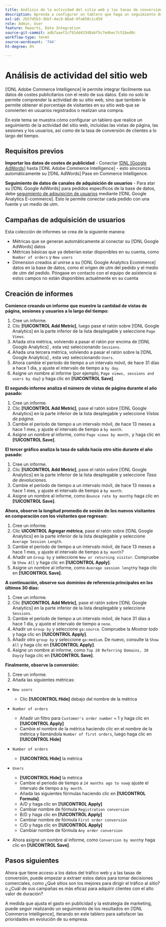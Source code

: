 ```yaml
---
title: Análisis de la actividad del sitio web y las tasas de conversión de clientes
description: Aprenda a configurar un tablero que haga un seguimiento de la actividad del sitio web, incluidas las vistas de página, las sesiones y los usuarios, y de la tasa de conversión de clientes a lo largo del tiempo.
exl-id: 2b57d5b3-3bbf-4ec9-86a6-9fa850c1c459
role: Admin, User
feature: Reports, Data Integration
source-git-commit: adb7aaef1cf914d43348abf5c7e4bec7c51bed0c
workflow-type: tm+mt
source-wordcount: '744'
ht-degree: 0%

---
```


# Análisis de actividad del sitio web

[!DNL Adobe Commerce Intelligence] le permite integrar fácilmente sus datos de costes publicitarios con el resto de sus datos. Esto no solo le permite comprender la actividad de su sitio web, sino que también le permite obtener el porcentaje de visitantes en su sitio web que se convierten en usuarios registrados o realizan una compra.

En este tema se muestra cómo configurar un tablero que realice un seguimiento de la actividad del sitio web, incluidas las vistas de página, las sesiones y los usuarios, así como de la tasa de conversión de clientes a lo largo del tiempo.

## Requisitos previos

**Importar los datos de costes de publicidad** - Conectar [!DNL [Google AdWords]](../importing-data/integrations/google-adwords.md) hasta [!DNL Adobe Commerce Intelligence] - esto sincroniza automáticamente su [!DNL AdWords] Pase en Commerce Intelligence.

**Seguimiento de datos de canales de adquisición de usuarios** - Para atar su [!DNL Google AdWords] para pedidos específicos de la base de datos, debe [seguimiento de adquisición de usuarios](../analysis/google-track-user-acq.md) mediante [!DNL Google Analytics E-commerce]. Esto le permite conectar cada pedido con una fuente y un medio de utm.

## Campañas de adquisición de usuarios

Esta colección de informes se crea de la siguiente manera:

* Métricas que se generan automáticamente al conectar su [!DNL Google AdWords] datos
* Métricas básicas que ya deberían estar disponibles en su cuenta, como `Number of orders` y `New users`
* Dimension creados al unirse a su [!DNL Google Analytics Ecommerce] datos en la base de datos, como el origen de utm del pedido y el medio de utm del pedido. Póngase en contacto con el equipo de asistencia si estos campos no están disponibles actualmente en su cuenta

## Creación de informes

**Comience creando un informe que muestre la cantidad de vistas de página, sesiones y usuarios a lo largo del tiempo:**

1. Cree un informe.
1. Clic **[!UICONTROL Add Metric]**, luego pase el ratón sobre [!DNL Google Analytics] en la parte inferior de la lista desplegable y seleccione `Page Views`.
1. Añada otra métrica, volviendo a pasar el ratón por encima de [!DNL Google Analytics] , esta vez seleccionando `Sessions`.
1. Añada una tercera métrica, volviendo a pasar el ratón sobre la [!DNL Google Analytics] , esta vez seleccionando `Users`.
1. Ahora cambie el período de tiempo a un intervalo móvil, de hace 31 días a hace 1 día, y ajuste el intervalo de tiempo a `by day`.
1. Asigne un nombre al informe (por ejemplo, `Page views, sessions and users by day`) y haga clic en **[!UICONTROL Save]**.

**El segundo informe analiza el número de vistas de página durante el año pasado:**

1. Cree un informe.
1. Clic **[!UICONTROL Add Metric]**, pase el ratón sobre [!DNL Google Analytics] en la parte inferior de la lista desplegable y seleccione _Vistas de página_.
1. Cambie el período de tiempo a un intervalo móvil, de hace 13 meses a hace 1 mes, y ajuste el intervalo de tiempo a `by month`.
1. Asigne un nombre al informe, como `Page views by month,` y haga clic en **[!UICONTROL Save]**.

**El tercer gráfico analiza la tasa de salida hacia otro sitio durante el año pasado:**

1. Cree un informe.
1. Clic **[!UICONTROL Add Metric]**, pase el ratón sobre [!DNL Google Analytics] en la parte inferior de la lista desplegable y seleccione _Tasa de devoluciones_.
1. Cambie el período de tiempo a un intervalo móvil, de hace 13 meses a hace 1 mes, y ajuste el intervalo de tiempo a `by month`.
1. Asigne un nombre al informe, como `Bounce rate by month`y haga clic en **[!UICONTROL Save]**.

**Ahora, observe la longitud promedio de sesión de los nuevos visitantes en comparación con los visitantes que regresan:**

1. Cree un informe.
1. Clic **UICONTROL Agregar métrica**, pase el ratón sobre [!DNL Google Analytics] en la parte inferior de la lista desplegable y seleccione `Average Session Length`.
1. Cambie el período de tiempo a un intervalo móvil, de hace 13 meses a hace 1 mes, y ajuste el intervalo de tiempo a `by month`?
1. Añadir un `Group by` y seleccione `New or returning visitor`.  Compruebe la `Show All` y haga clic en **[!UICONTROL Apply]**.
1. Asigne un nombre al informe, como `Average session length`y haga clic en **[!UICONTROL Save]**.

**A continuación, observe sus dominios de referencia principales en los últimos 30 días:**

1. Cree un informe.
1. Clic **[!UICONTROL Add Metric]**, pase el ratón sobre [!DNL Google Analytics] en la parte inferior de la lista desplegable y seleccione `Sessions`.
1. Cambie el período de tiempo a un intervalo móvil, de hace 31 días a hace 1 día, y ajuste el intervalo de tiempo a `none`.
1. Añadir un `Group by` y seleccione `ga:source`.  Compruebe la _Mostrar todo_ y haga clic en **[!UICONTROL Apply]**.
1. Añadir otro `group by` y seleccione `ga:medium`. De nuevo, consulte la `Show All` y haga clic en **[!UICONTROL Apply]**.
1. Asigne un nombre al informe, como `Top 20 Referring Domains, 30 Days`y haga clic en **[!UICONTROL Save]**.

**Finalmente, observe la conversión:**

1. Cree un informe.
1. Añada las siguientes métricas:

* `New users`
   * Clic **[!UICONTROL Hide]** debajo del nombre de la métrica

* `Number of orders`
   * Añadir un filtro para `Customer's order number` = 1 y haga clic en **[!UICONTROL Apply]**
   * Cambie el nombre de la métrica haciendo clic en el nombre de la métrica y llamándola `Number of first orders`, luego haga clic en **[!UICONTROL Hide]**

* `Number of orders`
   * **[!UICONTROL Hide]** la métrica

* `Users`
   * **[!UICONTROL Hide]** la métrica
   * Cambie el periodo de tiempo a `24 months ago to now`y ajuste el intervalo de tiempo a `by month`.
   * Añada las siguientes fórmulas haciendo clic en **[!UICONTROL Formula]**.
   * A/D y haga clic en **[!UICONTROL Apply]**
   * Cambiar nombre de fórmula `Registration conversion`
   * B/D y haga clic en **[!UICONTROL Apply]**
   * Cambiar nombre de fórmula `First order conversion`
   * C/D y haga clic en **[!UICONTROL Apply]**
   * Cambiar nombre de fórmula `Any order conversion`

* Ahora asigne un nombre al informe, como `Conversion by month`y haga clic en **[!UICONTROL Save]**.

## Pasos siguientes

Ahora que tiene acceso a los datos del tráfico web y a las tasas de conversión, puede empezar a extraer estos datos para tomar decisiones comerciales, como ¿Qué sitios son los mejores para dirigir el tráfico al sitio? o ¿Cuál de sus campañas es más eficaz para adquirir clientes con el alto valor de duración?

A medida que ajusta el gasto en publicidad y la estrategia de marketing, puede seguir realizando un seguimiento de los resultados en [!DNL Commerce Intelligence], iterando en este tablero para satisfacer las prioridades en evolución de su empresa.
